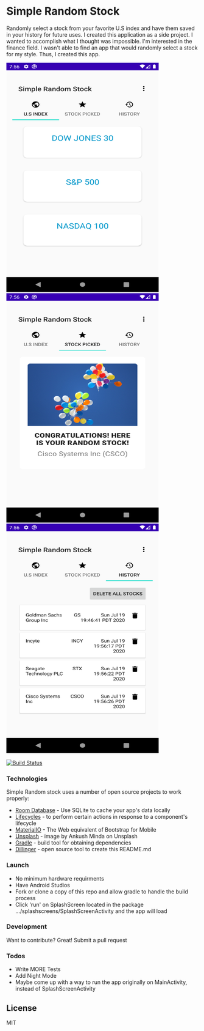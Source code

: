 # Simple Random Stock

Randomly select a stock from your favorite U.S index and have them saved in your history for future uses. 
I created this application as a side project. I wanted to accomplish what I thought was impossible. I'm interested in the finance field. I wasn't able to find an app that would randomly select a stock for my style. Thus, I created this app.

<img src="/readmeimages/index-tab.png" width="400" height="600">
<img src="/readmeimages/stock-tab.png" width="400" height="600">
<img src="/readmeimages/history-tab.png" width="400" height="600">

[![Build Status](https://travis-ci.org/joemccann/dillinger.svg?branch=master)](https://travis-ci.org/joemccann/dillinger)

### Technologies

Simple Random stock uses a number of open source projects to work properly:

  - [Room Database] - Use SQLite to cache your app's data locally
  - [Lifecycles] - to perform certain actions in response to a component's lifecycle
  - [MaterialIO] - The Web equivalent of Bootstrap for Mobile
  - [Unsplash] - image by Ankush Minda on Unsplash 
  - [Gradle] - build tool for obtaining dependencies
  - [Dillinger] - open source tool to create this README.md

### Launch

- No minimum hardware requirments
- Have Android Studios
- Fork or clone a copy of this repo and allow gradle to handle the build process
- Click 'run' on SplashScreen located in the package .../splashscreens/SplashScreenActivity and the app will load

### Development

Want to contribute? Great! Submit a pull request

### Todos

 - Write MORE Tests
 - Add Night Mode
 - Maybe come up with a way to run the app originally on MainActivity, instead of SplashScreenActivity

License
----

MIT

[//]: # (These are reference links used in the body of this note and get stripped out when the markdown processor does its job. There is no need to format nicely because it shouldn't be seen. Thanks SO - http://stackoverflow.com/questions/4823468/store-comments-in-markdown-syntax)

   [Unsplash]: <https://unsplash.com/photos/VcD5OD2jDGA>
   [Dillinger]: <https://dillinger.io/>
   [Gradle]: <https://gradle.org/install/>
   [MaterialIO]: <https://material.io/>
   [Lifecycles]: <https://developer.android.com/topic/libraries/architecture/lifecycle#:~:text=If%20a%20library%20provides%20classes%20that%20need%20to,on%20the%20client%20side.%20Implementing%20a%20custom%20LifecycleOwner>
   [Room Database]: <https://developer.android.com/topic/libraries/architecture/room#:~:text=Room%20Persistence%20Library%20Part%20of%20Android%20Jetpack.%20The,data%20on%20a%20device%20that%27s%20running%20your%20app.>

